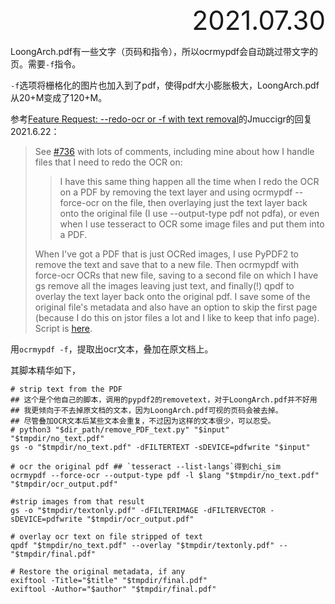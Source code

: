 <div style="text-align:right; font-size:3em;">2021.07.30</div>

LoongArch.pdf有一些文字（页码和指令），所以ocrmypdf会自动跳过带文字的页。需要`-f`指令。

`-f`选项将栅格化的图片也加入到了pdf，使得pdf大小膨胀极大，LoongArch.pdf从20+M变成了120+M。

参考[Feature Request: --redo-ocr or -f with text removal](https://github.com/jbarlow83/OCRmyPDF/issues/794)的Jmuccigr的回复2021.6.22：

> See [#736](https://github.com/jbarlow83/OCRmyPDF/issues/736) with lots of comments, including mine about how I handle files that I need to redo the OCR on:
>
> > I have this same thing happen all the time when I redo the OCR on a PDF by removing the text layer and using ocrmypdf --force-ocr on the file, then overlaying just the text layer back onto the original file (I use --output-type pdf not pdfa), or even when I use tesseract to OCR some image files and put them into a PDF.
>
> When I've got a PDF that is just OCRed images, I use PyPDF2 to remove the text and save that to a new file. Then ocrmypdf with force-ocr OCRs that new file, saving to a second file on which I have gs remove all the images leaving just text, and finally(!) qpdf to overlay the text layer back onto the original pdf. I save some of the original file's metadata and also have an option to skip the first page (because I do this on jstor files a lot and I like to keep that info page). Script is [here](https://github.com/Jmuccigr/scripts/blob/master/redo_ocr_PDF.sh).

用`ocrmypdf -f`，提取出ocr文本，叠加在原文档上。

其脚本精华如下，

```shell
# strip text from the PDF
## 这个是个他自己的脚本，调用的pypdf2的removetext，对于LoongArch.pdf并不好用
## 我更倾向于不去掉原文档的文本，因为LoongArch.pdf可视的页码会被去掉。
## 尽管叠加OCR文本后某些文本会重复，不过因为这样的文本很少，可以忍受。
# python3 "$dir_path/remove_PDF_text.py" "$input" "$tmpdir/no_text.pdf"
gs -o "$tmpdir/no_text.pdf" -dFILTERTEXT -sDEVICE=pdfwrite "$input"

# ocr the original pdf ## `tesseract --list-langs`得到chi_sim
ocrmypdf --force-ocr --output-type pdf -l $lang "$tmpdir/no_text.pdf" "$tmpdir/ocr_output.pdf"

#strip images from that result
gs -o "$tmpdir/textonly.pdf" -dFILTERIMAGE -dFILTERVECTOR -sDEVICE=pdfwrite "$tmpdir/ocr_output.pdf"

# overlay ocr text on file stripped of text
qpdf "$tmpdir/no_text.pdf" --overlay "$tmpdir/textonly.pdf" -- "$tmpdir/final.pdf"

# Restore the original metadata, if any
exiftool -Title="$title" "$tmpdir/final.pdf"
exiftool -Author="$author" "$tmpdir/final.pdf"
```


